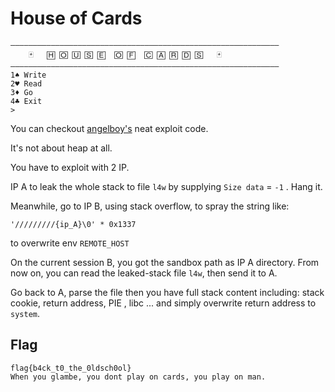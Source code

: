 # House of Cards


```
————————————————————————————————————————————————————————————
    🃏   🄷 🄾 🅄 🅂 🄴  🄾 🄵  🄲 🄰 🅁 🄳 🅂   🃏
————————————————————————————————————————————————————————————
1♠ Write
2♥ Read
3♦ Go
4♣ Exit
>
```

You can checkout [angelboy's](https://github.com/scwuaptx/CTF/tree/master/2018-writeup/0ctf/houseofcard) neat exploit code.

It's not about heap at all. 

You have to exploit with 2 IP.

IP A to leak the whole stack to file `l4w` by supplying `Size data` = `-1` . Hang it.

Meanwhile, go to IP B, using stack overflow, to spray the string like: 

`'/////////{ip_A}\0' * 0x1337`

to overwrite env `REMOTE_HOST`

On the current session B, you got the sandbox path as IP A directory. From now on, you can read the leaked-stack file `l4w`, then send it to A.

Go back to A, parse the file then you have full stack content including: stack cookie, return address, PIE , libc ... and simply overwrite return address to `system`.

## Flag
```
flag{b4ck_t0_the_0ldsch0ol}
When you glambe, you dont play on cards, you play on man.
```
